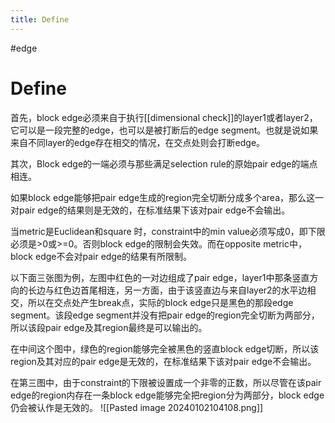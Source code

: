 ```yaml
---
title: Define
---
```

#edge
# Define
首先，block edge必须来自于执行[[dimensional check]]的layer1或者layer2，它可以是一段完整的edge，也可以是被打断后的edge segment。也就是说如果来自不同layer的edge存在相交的情况，在交点处则会打断edge。

其次，Block edge的一端必须与那些满足selection rule的原始pair edge的端点相连。

如果block edge能够把pair edge生成的region完全切断分成多个area，那么这一对pair edge的结果则是无效的，在标准结果下该对pair edge不会输出。

当metric是Euclidean和square 时，constraint中的min value必须写成0，即下限必须是>0或>=0。否则block edge的限制会失效。而在opposite metric中，block edge不会对pair edge的结果有所限制。

以下面三张图为例，左图中红色的一对边组成了pair edge，layer1中那条竖直方向的长边与红色边首尾相连，另一方面，由于该竖直边与来自layer2的水平边相交，所以在交点处产生break点，实际的block edge只是黑色的那段edge segment。该段edge segment并没有把pair edge的region完全切断为两部分，所以该段pair edge及其region最终是可以输出的。

在中间这个图中，绿色的region能够完全被黑色的竖直block edge切断，所以该region及其对应的pair edge是无效的，在标准结果下该对pair edge不会输出。

在第三图中，由于constraint的下限被设置成一个非零的正数，所以尽管在该pair edge的region内存在一条block edge能够完全把region分为两部分，block edge仍会被认作是无效的。
![[Pasted image 20240102104108.png]]
